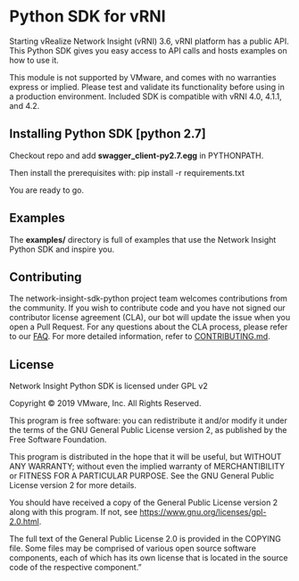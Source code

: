 # Python SDK for vRNI
Starting vRealize Network Insight (vRNI) 3.6, vRNI platform has a public API. This Python SDK gives you easy access to API calls and hosts examples on how to use it.

This module is not supported by VMware, and comes with no warranties express or implied. Please test and validate its functionality before using in a production environment.
Included SDK is compatible with vRNI 4.0, 4.1.1, and 4.2.

## Installing Python SDK [python 2.7]
Checkout repo and add **swagger_client-py2.7.egg** in PYTHONPATH.

Then install the prerequisites with: pip install -r requirements.txt

You are ready to go.

## Examples
The **examples/** directory is full of examples that use the Network Insight Python SDK and inspire you.

## Contributing

The network-insight-sdk-python project team welcomes contributions from the community. If you wish to contribute code and you have not signed our contributor license agreement (CLA), our bot will update the issue when you open a Pull Request. For any questions about the CLA process, please refer to our [FAQ](https://cla.vmware.com/faq). For more detailed information, refer to [CONTRIBUTING.md](CONTRIBUTING.md).

## License
Network Insight Python SDK is licensed under GPL v2

Copyright © 2019 VMware, Inc. All Rights Reserved.

This program is free software: you can redistribute it and/or modify it under the terms of the GNU General Public License version 2, as published by the Free Software Foundation.

This program is distributed in the hope that it will be useful, but WITHOUT ANY WARRANTY; without even the implied warranty of MERCHANTIBILITY or FITNESS FOR A PARTICULAR PURPOSE. See the GNU General Public License version 2 for more details.

You should have received a copy of the General Public License version 2 along with this program. If not, see https://www.gnu.org/licenses/gpl-2.0.html.

The full text of the General Public License 2.0 is provided in the COPYING file. Some files may be comprised of various open source software components, each of which has its own license that is located in the source code of the respective component.”
